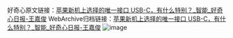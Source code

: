 好奇心原文链接：[苹果新机上选择的唯一接口 USB-C，有什么特别？_智能_好奇心日报-王嘉俊](https://www.qdaily.com/articles/7245.html)
WebArchive归档链接：[苹果新机上选择的唯一接口 USB-C，有什么特别？_智能_好奇心日报-王嘉俊](http://web.archive.org/web/20190623172124/https://www.qdaily.com/articles/7245.html)
![image](http://ww3.sinaimg.cn/large/007d5XDply1g3x0qtaci9j30u04kq4qp)